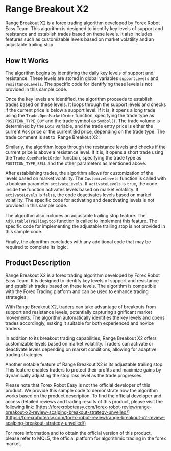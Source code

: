 # Range Breakout X2

Range Breakout X2 is a forex trading algorithm developed by Forex Robot Easy Team. This algorithm is designed to identify key levels of support and resistance and establish trades based on these levels. It also includes features such as customizable levels based on market volatility and an adjustable trailing stop.

## How It Works

The algorithm begins by identifying the daily key levels of support and resistance. These levels are stored in global variables `supportLevels` and `resistanceLevels`. The specific code for identifying these levels is not provided in this sample code.

Once the key levels are identified, the algorithm proceeds to establish trades based on these levels. It loops through the support levels and checks if the current price is below a support level. If it is, it opens a long trade using the `Trade.OpenMarketOrder` function, specifying the trade type as `POSITION_TYPE_BUY` and the trade symbol as `Symbol()`. The trade volume is determined by the `Lots` variable, and the trade entry price is either the current Ask price or the current Bid price, depending on the trade type. The trade comment is set to 'Range Breakout X2'.

Similarly, the algorithm loops through the resistance levels and checks if the current price is above a resistance level. If it is, it opens a short trade using the `Trade.OpenMarketOrder` function, specifying the trade type as `POSITION_TYPE_SELL` and the other parameters as mentioned above.

After establishing trades, the algorithm allows for customization of the levels based on market volatility. The `CustomizeLevels` function is called with a boolean parameter `activateLevels`. If `activateLevels` is `true`, the code inside the function activates levels based on market volatility. If `activateLevels` is `false`, the code deactivates levels based on market volatility. The specific code for activating and deactivating levels is not provided in this sample code.

The algorithm also includes an adjustable trailing stop feature. The `AdjustableTrailingStop` function is called to implement this feature. The specific code for implementing the adjustable trailing stop is not provided in this sample code.

Finally, the algorithm concludes with any additional code that may be required to complete its logic.

## Product Description

Range Breakout X2 is a forex trading algorithm developed by Forex Robot Easy Team. It is designed to identify key levels of support and resistance and establish trades based on these levels. The algorithm is compatible with the Forex Trading platform and can be used to enhance trading strategies.

With Range Breakout X2, traders can take advantage of breakouts from support and resistance levels, potentially capturing significant market movements. The algorithm automatically identifies the key levels and opens trades accordingly, making it suitable for both experienced and novice traders.

In addition to its breakout trading capabilities, Range Breakout X2 offers customizable levels based on market volatility. Traders can activate or deactivate levels depending on market conditions, allowing for adaptive trading strategies.

Another notable feature of Range Breakout X2 is its adjustable trailing stop. This feature enables traders to protect their profits and maximize gains by dynamically adjusting the stop loss level as the trade progresses.

Please note that Forex Robot Easy is not the official developer of this product. We provide this sample code to demonstrate how the algorithm works based on the product description. To find the official developer and access detailed reviews and trading results of this product, please visit the following link: [https://forexroboteasy.com/forex-robot-review/range-breakout-x2-review-scalping-breakout-strategy-unveiled/](https://forexroboteasy.com/forex-robot-review/range-breakout-x2-review-scalping-breakout-strategy-unveiled/)

For more information and to obtain the official version of this product, please refer to MQL5, the official platform for algorithmic trading in the forex market.
